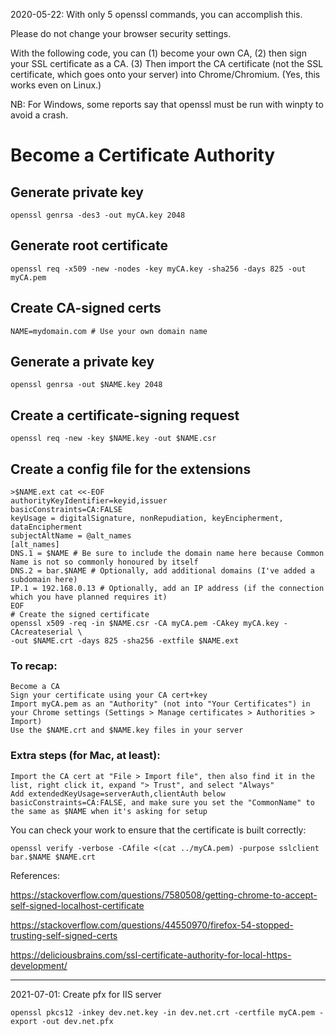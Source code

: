 2020-05-22: With only 5 openssl commands, you can accomplish this.

Please do not change your browser security settings.

With the following code, you can (1) become your own CA, (2) then sign your SSL certificate as a CA. (3) Then import the CA certificate (not the SSL certificate, which goes onto your server) into Chrome/Chromium. (Yes, this works even on Linux.)

NB: For Windows, some reports say that openssl must be run with winpty to avoid a crash.

# Become a Certificate Authority

## Generate private key
```
openssl genrsa -des3 -out myCA.key 2048
```
## Generate root certificate
```
openssl req -x509 -new -nodes -key myCA.key -sha256 -days 825 -out myCA.pem
```

## Create CA-signed certs
```
NAME=mydomain.com # Use your own domain name
```
## Generate a private key
```
openssl genrsa -out $NAME.key 2048
```
## Create a certificate-signing request
```
openssl req -new -key $NAME.key -out $NAME.csr
```
## Create a config file for the extensions
```
>$NAME.ext cat <<-EOF
authorityKeyIdentifier=keyid,issuer
basicConstraints=CA:FALSE
keyUsage = digitalSignature, nonRepudiation, keyEncipherment, dataEncipherment
subjectAltName = @alt_names
[alt_names]
DNS.1 = $NAME # Be sure to include the domain name here because Common Name is not so commonly honoured by itself
DNS.2 = bar.$NAME # Optionally, add additional domains (I've added a subdomain here)
IP.1 = 192.168.0.13 # Optionally, add an IP address (if the connection which you have planned requires it)
EOF
# Create the signed certificate
openssl x509 -req -in $NAME.csr -CA myCA.pem -CAkey myCA.key -CAcreateserial \
-out $NAME.crt -days 825 -sha256 -extfile $NAME.ext
```

### To recap:

    Become a CA
    Sign your certificate using your CA cert+key
    Import myCA.pem as an "Authority" (not into "Your Certificates") in your Chrome settings (Settings > Manage certificates > Authorities > Import)
    Use the $NAME.crt and $NAME.key files in your server

### Extra steps (for Mac, at least):

    Import the CA cert at "File > Import file", then also find it in the list, right click it, expand "> Trust", and select "Always"
    Add extendedKeyUsage=serverAuth,clientAuth below basicConstraints=CA:FALSE, and make sure you set the "CommonName" to the same as $NAME when it's asking for setup

You can check your work to ensure that the certificate is built correctly:

```
openssl verify -verbose -CAfile <(cat ../myCA.pem) -purpose sslclient bar.$NAME $NAME.crt
```



References:

https://stackoverflow.com/questions/7580508/getting-chrome-to-accept-self-signed-localhost-certificate

https://stackoverflow.com/questions/44550970/firefox-54-stopped-trusting-self-signed-certs

https://deliciousbrains.com/ssl-certificate-authority-for-local-https-development/


---


2021-07-01: Create pfx for IIS server

```
openssl pkcs12 -inkey dev.net.key -in dev.net.crt -certfile myCA.pem -export -out dev.net.pfx
```


